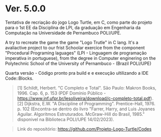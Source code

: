 # Ver. 5.0.0

Tentativa de recriação do jogo Logo Turtle, em C, como parte do projeto para o 1st EE da Disciplina de LPI, da graduação em Engenharia da Computação na Universidade de Pernambuco POLI/UPE.

A try to recreate the game the game "Logo Trutle" in C lang. It's a avaliactive project to our frist Schoolar exercice from the component "Procedural Programing laguages" (LPI - Linguagem de programação imperativa in portuguese), from the degree in Computer enginering on the Polytechnic School of the University of Pernambuco - (Brazil POLI/UPE)

Quarta versão - Código pronto pra build e e execução ultilizando a IDE Code::Blocks.

> [1] Schildt, Herbert. "C Completo e Total". São Paulo: Makron Books, 1996. Cap. 6, p. 153 (PDF Domínio Público - https://www.inf.ufpr.br/lesoliveira/download/c-completo-total.pdf).
>[2] Dijkstra, E.W. "A Discipline of Programming". Prentice-Hall, 1976. p. 102 (Encontra-se dentro do livro "Farrer, Harry, and Luis Joyanes Aguilar. Algoritmos Estruturados. McGraw-Hill do Brasil, 1985." disponivel na Biblioteca POLI/UPE 14/02/2023).

>Link do repositório: https://github.com/Projeto-Logo-Turtle/Codes
